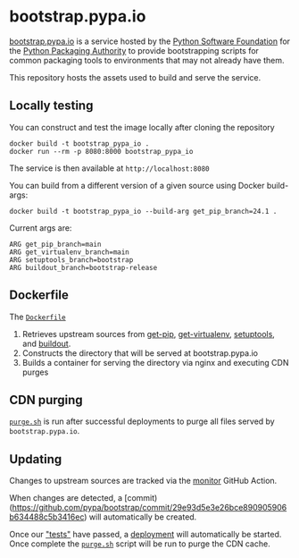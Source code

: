 # bootstrap.pypa.io

[bootstrap.pypa.io](https://bootstrap.pypa.io) is a service hosted by the
[Python Software Foundation](https://python.org/psf-landing) for the
[Python Packaging Authority](https://pypa.io)
to provide bootstrapping scripts for common packaging tools
to environments that may not already have them.

This repository hosts the assets used to build and serve the service.

## Locally testing

You can construct and test the image locally after cloning the repository

```shell
docker build -t bootstrap_pypa_io .
docker run --rm -p 8080:8000 bootstrap_pypa_io
```

The service is then available at `http://localhost:8080`

You can build from a different version of a given source using Docker build-args:

```shell
docker build -t bootstrap_pypa_io --build-arg get_pip_branch=24.1 .
```

Current args are:

```
ARG get_pip_branch=main
ARG get_virtualenv_branch=main
ARG setuptools_branch=bootstrap
ARG buildout_branch=bootstrap-release
```

## Dockerfile

The [`Dockerfile`](Dockerfile)

1. Retrieves upstream sources from
[get-pip](https://github.com/pypa/get-pip.git),
[get-virtualenv](https://github.com/pypa/get-virtualenv.git),
[setuptools](https://github.com/pypa/setuptools/tree/bootstrap),
and [buildout](https://github.com/buildout/buildout/tree/bootstrap-release).
1. Constructs the directory that will be served at bootstrap.pypa.io
1. Builds a container for serving the directory via nginx and executing CDN purges 

## CDN purging

[`purge.sh`](purge.sh) is run after successful deployments to purge all
files served by `bootstrap.pypa.io`.

## Updating

Changes to upstream sources are tracked via the
[monitor](.github/workflows/monitor.yml)
GitHub Action.

When changes are detected, a
[commit)(https://github.com/pypa/bootstrap/commit/29e93d5e3e26bce890905906b634488c5b3416ec)
will automatically be created.

Once our ["tests"](.github/workflows/ci.yml) have passed, a
[deployment](https://github.com/pypa/bootstrap/deployments)
will automatically be started. Once complete the [`purge.sh`](purge.sh)
script will be run to purge the CDN cache.
